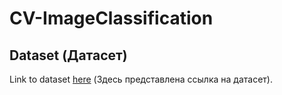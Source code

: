 # CV-ImageClassification

## Dataset (Датасет)
Link to dataset [here](https://drive.google.com/drive/folders/1fkSZmSQo_W6Jz3Jb5R0bWwQKKH1Pn2x0?usp=sharing) (Здесь представлена ссылка на датасет).
